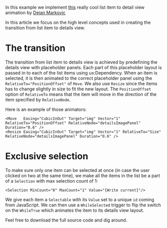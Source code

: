 In this example we implement [this](https://dribbble.com/shots/2311820-Exploring) really cool list item to detail view animation by [Dejan Markovic](https://dribbble.com/DejanMarkovic)

In this article we focus on the high level concepts used in creating the transition from list item to details view.

# The transition

The transition from list item to details view is achieved by predefining the details view with placeholder panels. Each part of this placeholder layout is passed in to each of the list items using ux:Dependency. When an item is selected, it is then animated to the correct placeholder panel using the `RelativeTo="PositionOffset"` of `Move`. We also use `Resize` since the items has to change slightly in size to fit the new layout. The `PositionOffset` option of `RelativeTo` means that the item will move in the direction of the item specified by `RelativeNode`.

Here is an example of those animators:

```
<Move   Easing="CubicInOut" Target="img" Vector="1" RelativeTo="PositionOffset" RelativeNode="detailsImagePanel" Duration="0.6" />
<Resize Easing="CubicInOut" Target="img" Vector="1" RelativeTo="Size" RelativeNode="detailsImagePanel" Duration="0.6" />
```

# Exclusive selection

To make sure only one item can be selected at once (in case the user clicked on two at the same time), we make all the items in the list be a part of a `Selection` with max selection count of 1:

```
<Selection MinCount="0" MaxCount="1" Value="{Write current}"/>
```

We give each item a `Selectable` with its `Value` set to a unique `id` coming from JavaScript. We can then use a `WhileSelected` trigger to flip the switch on the `WhileTrue` which animates the item to its details view layout.

Feel free to download the full source code and dig around.
